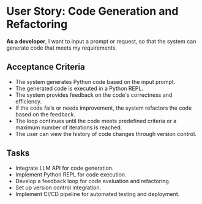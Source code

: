 # User Story: Code Generation and Refactoring

**As a developer**, I want to input a prompt or request, so that the system can generate code that meets my requirements.

## Acceptance Criteria

- The system generates Python code based on the input prompt.
- The generated code is executed in a Python REPL.
- The system provides feedback on the code's correctness and efficiency.
- If the code fails or needs improvement, the system refactors the code based on the feedback.
- The loop continues until the code meets predefined criteria or a maximum number of iterations is reached.
- The user can view the history of code changes through version control.

## Tasks

- Integrate LLM API for code generation.
- Implement Python REPL for code execution.
- Develop a feedback loop for code evaluation and refactoring.
- Set up version control integration.
- Implement CI/CD pipeline for automated testing and deployment.

